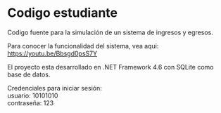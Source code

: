 # Codigo estudiante

Codigo fuente para la simulación de un sistema de ingresos y egresos.

Para conocer la funcionalidad del sistema, vea aqui: https://youtu.be/Bbsgd0psS7Y

El proyecto esta desarrollado en .NET Framework 4.6 con SQLite como base de datos.

Credenciales para iniciar sesión:  
usuario: 10101010  
contraseña: 123
